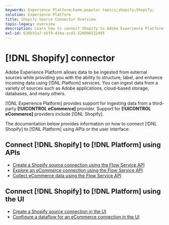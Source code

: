 ```yaml
---
keywords: Experience Platform;home;popular topics;shopify;Shopify;
solution: Experience Platform
title: Shopify Source Connector Overview
topic-legacy: overview
description: Learn how to connect Shopify to Adobe Experience Platform using APIs or the user interface.
exl-id: 636b31a7-e5f9-434a-acd1-226096522495
---
```

# [!DNL Shopify] connector

Adobe Experience Platform allows data to be ingested from external sources while providing you with the ability to structure, label, and enhance incoming data using [!DNL Platform] services. You can ingest data from a variety of sources such as Adobe applications, cloud-based storage, databases, and many others.

[!DNL Experience Platform] provides support for ingesting data from a third-party **[!UICONTROL eCommerce]** provider. Support for **[!UICONTROL eCommerce]** providers include [!DNL Shopify].

The documentation below provides information on how to connect [!DNL Shopify] to [!DNL Platform] using APIs or the user interface:

## Connect [!DNL Shopify] to [!DNL Platform] using APIs

- [Create a Shopify source connection using the Flow Service API](../../tutorials/api/create/ecommerce/shopify.md)
- [Explore an eCommerce connection using the Flow Service API](../../tutorials/api/explore/ecommerce.md)
- [Collect eCommerce data using the Flow Service API](../../tutorials/api/collect/ecommerce.md)

## Connect [!DNL Shopify] to [!DNL Platform] using the UI

- [Create a Shopify source connection in the UI](../../tutorials/ui/create/ecommerce/shopify.md)
- [Configure a dataflow for an eCommerce connection in the UI](../../tutorials/ui/dataflow/ecommerce.md)
